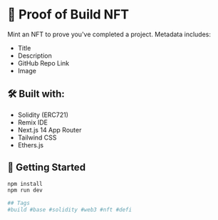 # 🧾 Proof of Build NFT

Mint an NFT to prove you've completed a project. Metadata includes:
- Title
- Description
- GitHub Repo Link
- Image

## 🛠 Built with:
- Solidity (ERC721)
- Remix IDE
- Next.js 14 App Router
- Tailwind CSS
- Ethers.js

## 🚀 Getting Started

```bash
npm install
npm run dev

## Tags
#build #base #solidity #web3 #nft #defi
